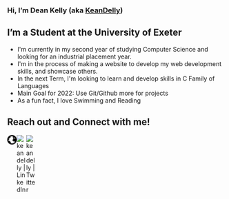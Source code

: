 ### Hi, I’m Dean Kelly (aka [KeanDelly][website])

## I’m a Student at the University of Exeter
   - I'm currently in my second year of studying Computer Science and looking for an industrial placement year.
   - I'm in the process of making a website to develop my web development skills, and showcase others.
   - In the next Term, I'm looking to learn and develop skills in C Family of Languages
   - Main Goal for 2022: Use Git/Github more for projects
   - As a fun fact, I love Swimming and Reading
   
## Reach out and Connect with me!
[<img align="left" alt="keandelly.com" width="22px" src="https://raw.githubusercontent.com/iconic/open-iconic/master/svg/globe.svg" />][website]
[<img align="left" alt="keandelly | LinkedIn" width="22px" src="https://cdn.jsdelivr.net/npm/simple-icons@v3/icons/linkedin.svg" />][linkedin]
[<img align="left" alt="keandelly | Twitter" width="22px" src="https://cdn.jsdelivr.net/npm/simple-icons@v3/icons/twitter.svg" />][twitter]

[website]: https://keandelly.com
[twitter]: https://twitter.com/KeanDelly
[linkedin]: https://www.linkedin.com/in/dean-kelly-09ab98222/

<!---
KeanDelly/KeanDelly is a ✨ special ✨ repository because its `README.md` (this file) appears on your GitHub profile.
You can click the Preview link to take a look at your changes.
--->
